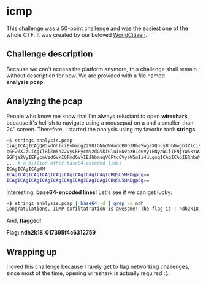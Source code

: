 # icmp

This challenge was a 50-point challenge and was the easiest one of the whole CTF. It was created by our beloved [WorldCitizen](https://twitter.com/XCtzn).

## Challenge description

Because we can't access the platform anymore, this challenge shall remain without description for now.
We are provided with a file named **analysis.pcap**.

## Analyzing the pcap

People who know me know that I'm always reluctant to open **wireshark**, because it's hellish to navigate using a mousepad on a and a smaller-than-24″ screen. Therefore, I started the analysis using my favorite tool: **strings**.

```bash
~$ strings analysis.pcap
CiAgICAgICAgQW5vdGhlciBvbmUgZ290IGNhdWdodCB0b2RheSwgaXQncyBhbGwgb3ZlciB0aGUg
cGFwZXJzLiAgIlRlZW5hZ2VyCkFycmVzdGVkIGluIENvbXB1dGVyIENyaW1lIFNjYW5kYWwiLCAi
SGFja2VyIEFycmVzdGVkIGFmdGVyIEJhbmsgVGFtcGVyaW5nIi4uLgogICAgICAgIERhbW4ga2lk
... # a billion other base64-encoded lines
ICAgICAgICAg@M
ICAgICAgICAgICAgICAgICAgICAgICAgICAgICBQSU5HKDgpCg==
ICAgICAgICAgICAgICAgICAgICAgICAgICAgICBQSU5HKDgpCg==
```

Interesting, **base64-encoded lines**! Let's see if we can get lucky:

```bash
~$ strings analysis.pcap | base64 -d | grep -a ndh
Congratulations, ICMP exfiltatration is awesome! The flag is : ndh2k18_017395f4c6312759
```

And, **flagged**!

**Flag: ndh2k18_017395f4c6312759**

## Wrapping up

I loved this challenge because I rarely get to flag networking challenges, since most of the time, opening wireshark is actually required :(.
